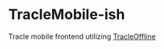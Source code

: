 # TracleMobile-ish
Tracle mobile frontend utilizing [TracleOffline](https://github.com/SkyDiverCool/TracleOffline)
